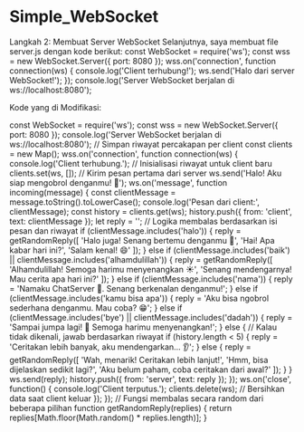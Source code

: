# Simple_WebSocket
Langkah 2: Membuat Server WebSocket
Selanjutnya, saya membuat file server.js dengan kode berikut:
const WebSocket = require('ws');
const wss = new WebSocket.Server({ port: 8080 });
wss.on('connection', function connection(ws) {
    console.log('Client terhubung!');
    ws.send('Halo dari server WebSocket!');
});
console.log('Server WebSocket berjalan di ws://localhost:8080');

Kode yang di Modifikasi:

const WebSocket = require('ws');
const wss = new WebSocket.Server({ port: 8080 });
console.log('Server WebSocket berjalan di ws://localhost:8080');
// Simpan riwayat percakapan per client
const clients = new Map();
wss.on('connection', function connection(ws) {
  console.log('Client terhubung.');
 // Inisialisasi riwayat untuk client baru
  clients.set(ws, []);
 // Kirim pesan pertama dari server
  ws.send('Halo! Aku siap mengobrol denganmu! 🤖');
  ws.on('message', function incoming(message) {
    const clientMessage = message.toString().toLowerCase();
    console.log('Pesan dari client:', clientMessage);
    const history = clients.get(ws);
    history.push({ from: 'client', text: clientMessage });
    let reply = '';
    // Logika membalas berdasarkan isi pesan dan riwayat
    if (clientMessage.includes('halo')) {
      reply = getRandomReply([
        'Halo juga! Senang bertemu denganmu 👋',
        'Hai! Apa kabar hari ini?',
        'Salam kenal! 😄'
      ]);
    } else if (clientMessage.includes('baik') || clientMessage.includes('alhamdulillah')) {
      reply = getRandomReply([
        'Alhamdulillah! Semoga harimu menyenangkan ☀️',
        'Senang mendengarnya! Mau cerita apa hari ini?'
      ]);
    } else if (clientMessage.includes('nama')) {
      reply = 'Namaku ChatServer 🤖. Senang berkenalan denganmu!';
    } else if (clientMessage.includes('kamu bisa apa')) {
      reply = 'Aku bisa ngobrol sederhana denganmu. Mau coba? 😁';
    } else if (clientMessage.includes('bye') || clientMessage.includes('dadah')) {
      reply = 'Sampai jumpa lagi! 👋 Semoga harimu menyenangkan!';
    } else {
      // Kalau tidak dikenali, jawab berdasarkan riwayat
      if (history.length < 5) {
        reply = 'Ceritakan lebih banyak, aku mendengarkan... 👂';
      } else {
        reply = getRandomReply([
          'Wah, menarik! Ceritakan lebih lanjut!',
          'Hmm, bisa dijelaskan sedikit lagi?',
          'Aku belum paham, coba ceritakan dari awal?'
        ]);
      }
    }
    ws.send(reply);
    history.push({ from: 'server', text: reply });
  });
  ws.on('close', function() {
    console.log('Client terputus.');
    clients.delete(ws); // Bersihkan data saat client keluar
  });
});
// Fungsi membalas secara random dari beberapa pilihan
function getRandomReply(replies) {
  return replies[Math.floor(Math.random() * replies.length)];
}
